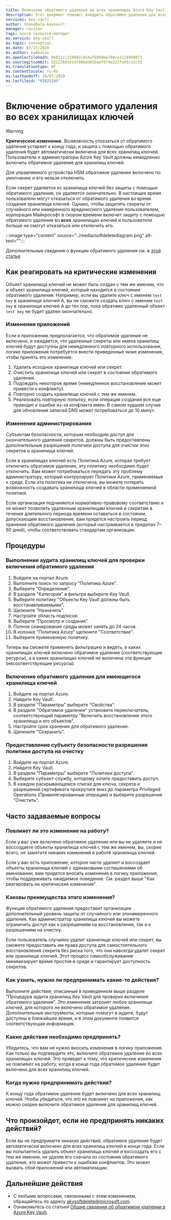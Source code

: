```yaml
---
title: Включение обратимого удаления во всех хранилищах Azure Key Vaults | Документация Майкрософт
description: Этот документ поможет внедрить обратимое удаление для всех хранилищ ключей.
services: key-vault
author: ShaneBala-keyvault
manager: ravijan
tags: azure-resource-manager
ms.service: key-vault
ms.topic: conceptual
ms.date: 07/27/2020
ms.author: sudbalas
ms.openlocfilehash: 0e811cc219002c034afb968be760ce2c249b08f3
ms.sourcegitcommit: d2222681e14700bdd65baef97de223fa91c22c55
ms.translationtype: HT
ms.contentlocale: ru-RU
ms.lasthandoff: 10/07/2020
ms.locfileid: "91825245"
---
```

# <a name="soft-delete-will-be-enabled-on-all-key-vaults"></a>Включение обратимого удаления во всех хранилищах ключей

> [!WARNING]
> **Критическое изменение.** Возможность отказаться от обратимого удаления устареет к концу года, и защита с помощью обратимого удаления будет автоматически включена для всех хранилищ ключей.  Пользователи и администраторы Azure Key Vault должны немедленно включить обратимое удаление для хранилищ ключей.
>
> Для управляемого устройства HSM обратимое удаление включено по умолчанию и его нельзя отключить.

Если секрет удаляется из хранилища ключей без защиты с помощью обратимого удаления, он удаляется окончательно. В настоящее время пользователи могут отказаться от обратимого удаления во время создания хранилища ключей. Однако, чтобы защитить секреты от случайного или намеренного вредоносного удаления пользователем, корпорация Майкрософт в скором времени включит защиту с помощью обратимого удаления во **всех** хранилищах ключей и пользователи больше не смогут отказаться или отключить его.

:::image type="content" source="../media/softdeletediagram.png" alt-text="<alt text>":::

Дополнительные сведения о функции обратимого удаления см. в [этой статье](soft-delete-overview.md).

## <a name="how-do-i-respond-to-breaking-changes"></a>Как реагировать на критические изменения

Объект хранилища ключей не может быть создан с тем же именем, что и объект хранилища ключей, который находится в состоянии обратимого удаления.  Например, если вы удалите ключ с именем `test key` в хранилище ключей A, вы не сможете создать ключ с именем `test key` в хранилище ключей A до тех пор, пока обратимо удаленный объект `test key` не будет удален окончательно.

### <a name="application-changes"></a>Изменения приложений

Если в приложении предполагается, что обратимое удаление не включено, и ожидается, что удаленные секреты или имена хранилищ ключей будут доступны для немедленного повторного использования, логике приложения потребуется внести приведенные ниже изменения, чтобы принять это изменение.

1. Удалить исходное хранилище ключей или секрет.
2. Очистить хранилище ключей или секрет в состоянии обратимого удаления.
3. Подождать некоторое время (немедленное восстановление может привести к конфликту).
4. Повторно создать хранилище ключей с тем же именем.
5. Реализовать повторную попытку, если операция создания все еще приводит к ошибке из-за конфликта имен. В самом худшем случае для обновления записей DNS может потребоваться до 10 минут.

### <a name="administration-changes"></a>Изменения администрирования

Субъектам безопасности, которым необходим доступ для окончательного удаления секретов, должны быть предоставлены дополнительные разрешения политики доступа для очистки этих секретов и хранилища ключей.

Если в хранилищах ключей есть Политика Azure, которая требует отключить обратимое удаление, эту политику необходимо будет отключить.  Вам может потребоваться передать эту проблему администратору, который контролирует Политики Azure, применяемые к среде. Если эта политика не отключена, вы можете потерять возможность создавать хранилища ключей в области применяемой политики.

Если организация подчиняется нормативно-правовому соответствию и не может позволить удаленным хранилищам ключей и секретам в течение длительного периода времени оставаться в состоянии, допускающем восстановление, вам придется настроить период хранения обратимого удаления (который настраивается в пределах 7–90 дней), чтобы соответствовать стандартам организации.

## <a name="procedures"></a>Процедуры

### <a name="audit-your-key-vaults-to-check-if-soft-delete-is-enabled"></a>Выполнение аудита хранилищ ключей для проверки включения обратимого удаления

1. Войдите на портал Azure.
2. Выполните поиск по запросу "Политика Azure".
3. Выберите "Определения".
4. В разделе "Категория" в фильтре выберите Key Vault.
5. Выберите политику "Объекты Key Vault должны быть восстанавливаемыми".
6. Щелкните "Назначить".
7. Настройте область подписки.
8. Выберите "Просмотр и создание".
9. Полное сканирование среды может занять до 24 часов.
10. В колонке "Политика Azure" щелкните "Соответствие".
11. Выберите примененную политику.

Теперь вы сможете применять фильтрацию и видеть, в каких хранилищах ключей включено обратимое удаление (соответствующие ресурсы), а в каких хранилищах ключей не включена эта функция (несоответствующие ресурсы).

### <a name="turn-on-soft-delete-for-an-existing-key-vault"></a>Включение обратимого удаления для имеющегося хранилища ключей

1. Войдите на портал Azure.
2. Найдите Key Vault.
3. В разделе "Параметры" выберите "Свойства".
4. В разделе "Обратимое удаление" установите переключатель, соответствующий параметру "Включить восстановление этого хранилища и его объектов".
5. Настройте срок хранения для обратимого удаления.
6. Щелкните "Сохранить".

### <a name="grant-purge-access-policy-permissions-to-a-security-principal"></a>Предоставление субъекту безопасности разрешения политики доступа на очистку

1. Войдите на портал Azure.
2. Найдите Key Vault.
3. В разделе "Параметры" выберите "Политики доступа".
4. Выберите субъект-службу, которому хотите предоставить доступ.
5. В каждом раскрывающемся списке для ключа, секрета и разрешений сертификата прокрутите вниз до параметра Privileged Operations (Привилегированные операции) и выберите разрешение "Очистить".

## <a name="frequently-asked-questions"></a>Часто задаваемые вопросы

### <a name="does-this-change-affect-me"></a>Повлияет ли это изменение на работу?

Если у вас уже включено обратимое удаление или вы не удаляете и не воссоздаете объекты хранилища ключей с тем же именем, вы, скорее всего, не заметите никаких изменений в работе хранилища ключей.

Если у вас есть приложение, которое часто удаляет и воссоздает объекты хранилища ключей с одинаковыми соглашениями об именовании, вам придется вносить изменения в логику приложения, чтобы поддерживать ожидаемое поведение. См. раздел выше "Как реагировать на критические изменения".

### <a name="how-do-i-benefit-from-this-change"></a>Каковы преимущества этого изменения?

Функция обратимого удаления предоставит организации дополнительный уровень защиты от случайного или злонамеренного удаления. Как администратор хранилища ключей вы можете ограничить доступ как к разрешениям на восстановление, так и к разрешениям на очистку.

Если пользователь случайно удалит хранилище ключей или секрет, вы сможете предоставить им права доступа для самостоятельного восстановления секрета без риска того, что они навсегда удалят секрет или хранилище ключей. Этот процесс самообслуживания минимизирует время простоя в среде и гарантирует доступность секретов.

### <a name="how-do-i-find-out-if-i-need-to-take-action"></a>Как узнать, нужно ли предпринимать какие-то действия?

Выполните действия, описанные в приведенном выше разделе "Процедура аудита хранилищ Key Vault для проверки включения обратимого удаления". Это изменение затронет любое хранилище ключей, для которого не включено обратимое удаление. Дополнительные инструменты, которые помогут в аудите, будут доступны в ближайшее время, и в этом документе появится соответствующая информация.

### <a name="what-action-do-i-need-to-take"></a>Какие действия необходимо предпринять?

Убедитесь, что вам не нужно вносить изменения в логику приложения. Как только вы подтвердите это, включите обратимое удаление во всех хранилищах ключей. Это приведет к тому, что критические изменения не повлияют на работу, когда в конце года обратимое удаление будет включено для всех хранилищ ключей.

### <a name="by-when-do-i-need-to-take-action"></a>Когда нужно предпринимать действия?

К концу года обратимое удаление будет включено для всех хранилищ ключей. Чтобы убедиться, что это не повлияет на приложения, как можно скорее включите обратимое удаление для хранилищ ключей.

## <a name="what-will-happen-if-i-dont-take-any-action"></a>Что произойдет, если не предпринять никаких действий?

Если вы не предпримете никаких действий, обратимое удаление будет автоматически включено для всех хранилищ ключей в конце года. Если вы попытаетесь удалить объект хранилища ключей и воссоздать его с тем же именем, не удаляя его сначала из состояния обратимого удаления, это может привести к ошибкам конфликтов. Это может вызвать сбой приложений или автоматизации.

## <a name="next-steps"></a>Дальнейшие действия

- С любыми вопросами, связанными с этим изменением, обращайтесь по адресу [akvsoftdelete@microsoft.com](mailto:akvsoftdelete@microsoft.com).
- Ознакомьтесь со статьей [Общие сведения об обратимом удалении в Azure Key Vault](soft-delete-overview.md).
